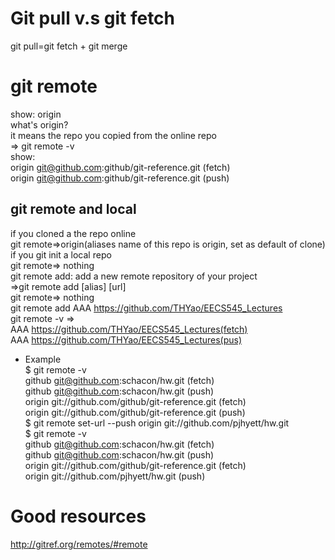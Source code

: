 # Git pull v.s git fetch
git pull=git fetch + git merge
  
# git remote  
show: origin  
what's origin?  
it means the repo you copied from the online repo  
=> git remote -v  
show:   
origin	git@github.com:github/git-reference.git (fetch)  
origin	git@github.com:github/git-reference.git (push)  

## git remote and local
if you cloned a the repo online  
git remote=>origin(aliases name of this repo is origin, set as default of clone)  
if you git init a local repo  
git remote=> nothing  
git remote add: add a new remote repository of your project  
=>git remote add [alias] [url]  
git remote=> nothing  
git remote add AAA https://github.com/THYao/EECS545_Lectures  
git remote -v =>  
AAA https://github.com/THYao/EECS545_Lectures(fetch)  
AAA https://github.com/THYao/EECS545_Lectures(pus)  
- Example  
$ git remote -v  
github	git@github.com:schacon/hw.git (fetch)  
github	git@github.com:schacon/hw.git (push)  
origin	git://github.com/github/git-reference.git (fetch)  
origin	git://github.com/github/git-reference.git (push)  
$ git remote set-url --push origin git://github.com/pjhyett/hw.git  
$ git remote -v  
github	git@github.com:schacon/hw.git (fetch)  
github	git@github.com:schacon/hw.git (push)  
origin	git://github.com/github/git-reference.git (fetch)  
origin	git://github.com/pjhyett/hw.git (push)  

# Good resources
http://gitref.org/remotes/#remote
